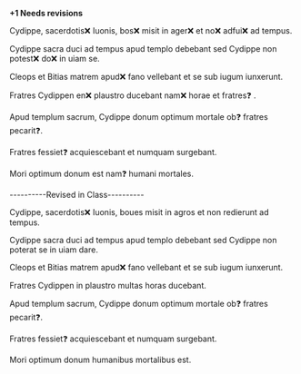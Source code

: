 **+1 Needs revisions**

Cydippe, sacerdotis❌ Iuonis, bos❌ misit in ager❌ et no❌ adfui❌ ad tempus. 

Cydippe sacra duci ad tempus apud templo debebant sed Cydippe non potest❌ do❌ in uiam se. 

Cleops et Bitias matrem apud❌ fano vellebant et se sub iugum iunxerunt. 

Fratres Cydippen en❌ plaustro ducebant nam❌ horae et fratres❓ . 

Apud templum sacrum, Cydippe donum optimum mortale ob❓ fratres pecarit❓. 

Fratres fessiet❓ acquiescebant et numquam surgebant.

Mori optimum donum est nam❓ humani mortales. 


----------Revised in Class----------

Cydippe, sacerdotis❌ Iuonis, boues misit in agros et non redierunt ad tempus. 

Cydippe sacra duci ad tempus apud templo debebant sed Cydippe non poterat se in uiam dare. 

Cleops et Bitias matrem apud❌ fano vellebant et se sub iugum iunxerunt. 

Fratres Cydippen in plaustro multas horas ducebant. 

Apud templum sacrum, Cydippe donum optimum mortale ob❓ fratres pecarit❓. 

Fratres fessiet❓ acquiescebant et numquam surgebant.

Mori optimum donum humanibus mortalibus est. 
